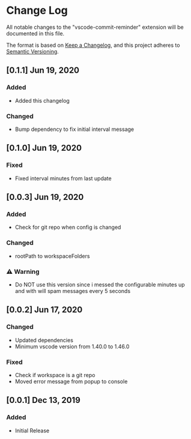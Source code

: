 # Change Log
All notable changes to the "vscode-commit-reminder" extension will be documented in this file.

The format is based on [Keep a Changelog](https://keepachangelog.com/en/1.0.0/),
and this project adheres to [Semantic Versioning](https://semver.org/spec/v2.0.0.html).

## [0.1.1] Jun 19, 2020
### Added
- Added this changelog
### Changed
- Bump dependency to fix initial interval message

## [0.1.0] Jun 19, 2020
### Fixed
- Fixed interval minutes from last update

## [0.0.3] Jun 19, 2020
### Added
- Check for git repo when config is changed
### Changed
- rootPath to workspaceFolders
### ⚠️ Warning
- Do NOT use this version since i messed the configurable minutes up and with will spam messages every 5 seconds

## [0.0.2] Jun 17, 2020
### Changed
- Updated dependencies
- Minimum vscode version from 1.40.0 to 1.46.0
### Fixed
- Check if workspace is a git repo
- Moved error message from popup to console

## [0.0.1] Dec 13, 2019
### Added
- Initial Release
